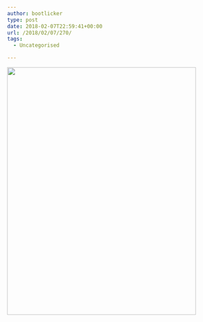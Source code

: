 ```yaml
---
author: bootlicker
type: post
date: 2018-02-07T22:59:41+00:00
url: /2018/02/07/270/
tags:
  - Uncategorised

---
```

<img src="http://bootlicker.doubledashgames.com/wp-content/uploads/2018/02/IMG_20180208_095827.jpg" class="alignnone wp-image-269 size-full" width="440" height="577" srcset="http://bootlicker.doubledashgames.com/wp-content/uploads/2018/02/IMG_20180208_095827.jpg 440w, http://bootlicker.doubledashgames.com/wp-content/uploads/2018/02/IMG_20180208_095827-229x300.jpg 229w" sizes="(max-width: 440px) 100vw, 440px" />
